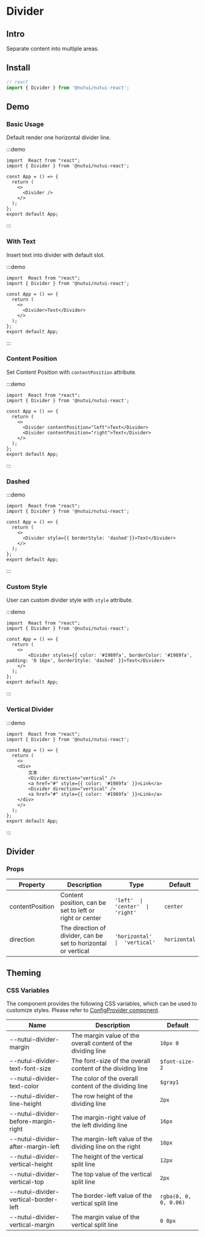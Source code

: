 # Divider 

## Intro

Separate content into multiple areas.

## Install

```ts
// react
import { Divider } from '@nutui/nutui-react';
```

## Demo
### Basic Usage

Default render one horizontal divider line.

:::demo

```tsx
import  React from "react";
import { Divider } from '@nutui/nutui-react';

const App = () => {
  return (
    <>
      <Divider />
    </>
  );
};
export default App;
```
:::


### With Text

Insert text into divider with default slot.

:::demo

```tsx
import  React from "react";
import { Divider } from '@nutui/nutui-react';

const App = () => {
  return (
    <>
      <Divider>Text</Divider>
    </>
  );
};
export default App;
```
:::


### Content Position

Set Content Position with `contentPosition` attribute.

:::demo

```tsx
import  React from "react";
import { Divider } from '@nutui/nutui-react';

const App = () => {
  return (
    <>
      <Divider contentPosition="left">Text</Divider>
      <Divider contentPosition="right">Text</Divider>
    </>
  );
};
export default App;
```
:::


### Dashed


:::demo

```tsx
import  React from "react";
import { Divider } from '@nutui/nutui-react';

const App = () => {
  return (
    <>
      <Divider style={{ borderStyle: 'dashed'}}>Text</Divider>
    </>
  );
};
export default App;
```
:::


### Custom Style

User can custom divider style with `style` attribute.

:::demo

```tsx
import  React from "react";
import { Divider } from '@nutui/nutui-react';

const App = () => {
  return (
    <>
        <Divider styles={{ color: '#1989fa', borderColor: '#1989fa', padding: '0 16px', borderStyle: 'dashed' }}>Text</Divider>
    </>
  );
};
export default App;
```
:::

### Vertical Divider

:::demo

```tsx
import  React from "react";
import { Divider } from '@nutui/nutui-react';

const App = () => {
  return (
    <>
    <div>
        文本
        <Divider direction="vertical" />
        <a href="#" style={{ color: '#1989fa' }}>Link</a>
        <Divider direction="vertical" />
        <a href="#" style={{ color: '#1989fa' }}>Link</a>
    </div>
    </>
  );
};
export default App;
```
:::


## Divider

### Props

| Property            | Description                       | Type    | Default |
| --------------- | ----------------------------- | ------- | ------ |
| contentPosition | Content position, can be set to left or right or center  | `'left'  \|  'center'  \|  'right'`  | `center` |
| direction           | The direction of divider, can be set to horizontal or vertical            | `'horizontal'  \|  'vertical'`     | `horizontal`      |


## Theming

### CSS Variables

The component provides the following CSS variables, which can be used to customize styles. Please refer to [ConfigProvider component](#/en-US/component/configprovider).


| Name | Description | Default |
| --- | --- | --- |
| --nutui-divider-margin | The margin value of the overall content of the dividing line | `16px 0` |
| --nutui-divider-text-font-size | The font-size of the overall content of the dividing line | `$font-size-2` |
| --nutui-divider-text-color | The color of the overall content of the dividing line | `$gray1` |
| --nutui-divider-line-height | The row height of the dividing line | `2px` |
| --nutui-divider-before-margin-right | The margin-right value of the left dividing line | `16px` |
| --nutui-divider-after-margin-left | The margin-left value of the dividing line on the right | `16px` |
| --nutui-divider-vertical-height | The height of the vertical split line | `12px` |
| --nutui-divider-vertical-top | The top value of the vertical split line | `2px` |
| --nutui-divider-vertical-border-left | The border-left value of the vertical split line | `rgba(0, 0, 0, 0.06)` |
| --nutui-divider-vertical-margin | The margin value of the vertical split line |  `0 8px` |
